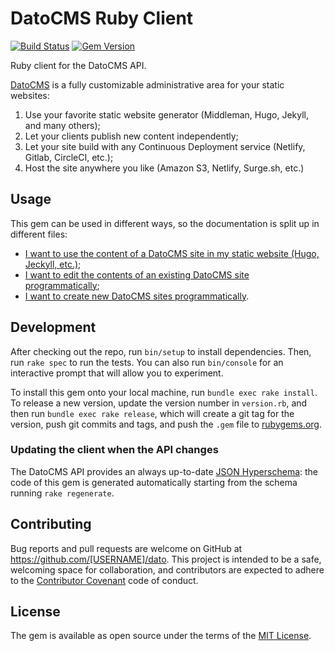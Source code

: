 # DatoCMS Ruby Client

[![Build Status](https://travis-ci.org/datocms/ruby-datocms-client.svg?branch=master)](https://travis-ci.org/datocms/ruby-datocms-client) [![Gem Version](https://badge.fury.io/rb/dato.svg)](https://badge.fury.io/rb/dato)

Ruby client for the DatoCMS API.

[DatoCMS](https://www.datocms.com/) is a fully customizable administrative area for your static websites:

1. Use your favorite static website generator (Middleman, Hugo, Jekyll, and many others);
2. Let your clients publish new content independently;
3. Let your site build with any Continuous Deployment service (Netlify, Gitlab, CircleCI, etc.);
4. Host the site anywhere you like (Amazon S3, Netlify, Surge.sh, etc.)

## Usage

This gem can be used in different ways, so the documentation is split up in different files:

* [I want to use the content of a DatoCMS site in my static website (Hugo, Jeckyll, etc.)](https://github.com/datocms/ruby-datocms-client/blob/master/docs/dato-cli.md);
* [I want to edit the contents of an existing DatoCMS site  programmatically](https://github.com/datocms/ruby-datocms-client/blob/master/docs/site-api-client.md);
* [I want to create new DatoCMS sites programmatically](https://github.com/datocms/ruby-datocms-client/blob/master/docs/account-api-client.md).

## Development

After checking out the repo, run `bin/setup` to install dependencies. Then, run `rake spec` to run the tests. You can also run `bin/console` for an interactive prompt that will allow you to experiment.

To install this gem onto your local machine, run `bundle exec rake install`. To release a new version, update the version number in `version.rb`, and then run `bundle exec rake release`, which will create a git tag for the version, push git commits and tags, and push the `.gem` file to [rubygems.org](https://rubygems.org).

### Updating the client when the API changes

The DatoCMS API provides an always up-to-date [JSON Hyperschema](http://json-schema.org/latest/json-schema-hypermedia.html): the code of this gem is generated automatically starting from the schema running `rake regenerate`.

## Contributing

Bug reports and pull requests are welcome on GitHub at https://github.com/[USERNAME]/dato. This project is intended to be a safe, welcoming space for collaboration, and contributors are expected to adhere to the [Contributor Covenant](http://contributor-covenant.org) code of conduct.

## License

The gem is available as open source under the terms of the [MIT License](http://opensource.org/licenses/MIT).


